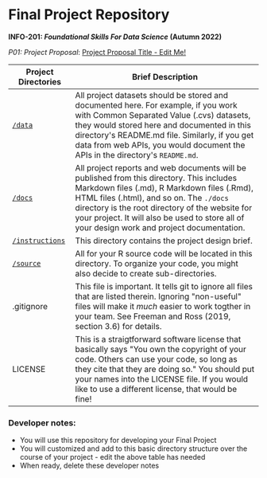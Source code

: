 # Final Project Repository

**INFO-201: *Foundational Skills For Data Science* (Autumn 2022)**

*P01: Project Proposal*: [Project Proposal Title - Edit Me!](./docs/p01-proposal.md)

| Project Directories               | Brief Description                                                                                                                                                                                                                                                                                                                       |
|-----------------------------------|-----------------------------------------------------------------------------------------------------------------------------------------------------------------------------------------------------------------------------------------------------------------------------------------------------------------------------------------|
| [`/data`](./data)                 | All project datasets should be stored and documented here. For example, if you work with Common Separated Value (.cvs) datasets, they would stored here and documented in this directory's README.md file. Similarly, if you get data from web APIs, you would document the APIs in the directory's `README.md`.                        |
| [`/docs`](./docs)                 | All project reports and web documents will be published from this directory. This includes Markdown files (.md), R Markdown files (.Rmd), HTML files (.html), and so on. The `./docs` directory is the root directory of the website for your project. It will also be used to store all of your design work and project documentation. |
| [`/instructions`](./instructions) | This directory contains the project design brief.                                                                                                                                                                                                                                                                                       |
| [`/source`](./source)             | All for your R source code will be located in this directory. To organize your code, you might also decide to create sub-directories.                                                                                                                                                                                                   |
| .gitignore                        | This file is important. It tells git to ignore all files that are listed therein. Ignoring "non-useful" files will make it *much* easier to work togther in your team. See Freeman and Ross (2019, section 3.6) for details.                                                                                                            |
| LICENSE                           | This is a straigtforward software license that basically says "You own the copyright of your code. Others can use your code, so long as they cite that they are doing so." You should put your names into the LICENSE file. If you would like to use a different license, that would be fine!                                           |

### Developer notes:

-   You will use this repository for developing your Final Project
-   You will customized and add to this basic directory structure over the course of your project - edit the above table has needed
-   When ready, delete these developer notes
